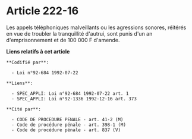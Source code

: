 # Article 222-16

Les appels téléphoniques malveillants ou les agressions sonores, réitérés en vue de troubler la tranquillité d'autrui, sont
punis d'un an d'emprisonnement et de 100 000 F d'amende.

**Liens relatifs à cet article**

	**Codifié par**:

	  - Loi n°92-684 1992-07-22

	**Liens**:

	  - SPEC_APPLI: Loi n°92-684 1992-07-22 art. 1
	  - SPEC_APPLI: Loi n°92-1336 1992-12-16 art. 373

	**Cité par**:

	  - CODE DE PROCEDURE PENALE - art. 41-2 (M)
	  - Code de procédure pénale - art. 398-1 (M)
	  - Code de procédure pénale - art. 837 (V)
